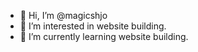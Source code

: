 - 👋 Hi, I’m @magicshjo
- 👀 I’m interested in website building.
- 🌱 I’m currently learning website building.

<!---
magicshjo/magicshjo is a ✨ special ✨ repository because its `README.md` (this file) appears on your GitHub profile.
You can click the Preview link to take a look at your changes.
--->
